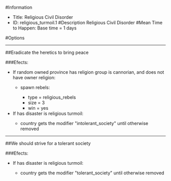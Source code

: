#Information
 - Title: Religious Civil Disorder
 - ID: religious_turmoil.1
#Description
Religious Civil Disorder
#Mean Time to Happen:
Base time = 1 days

#Options

___
##Eradicate the heretics to bring peace

###Efects:<ul><li>If random owned province has religion group is cannorian, and  does not have owner religion:</li><ul><li>spawn rebels:</li><ul><li>type = religious_rebels</li><li>size = 3</li><li>win = yes</li></ul></ul><li>If has disaster is religious turmoil:</li><ul><li>country gets the modifier "intolerant_society" until otherwise removed</li></ul></ul>

___
##We should strive for a tolerant society

###Efects:<ul><li>If has disaster is religious turmoil:</li><ul><li>country gets the modifier "tolerant_society" until otherwise removed</li></ul></ul>
